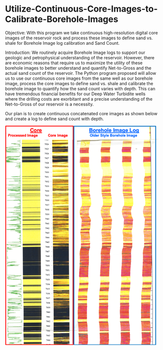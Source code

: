 # Utilize-Continuous-Core-Images-to-Calibrate-Borehole-Images

Objective:
With this program we take continuous high-resolution digital core images of the reservoir rock and process these images to define sand vs. shale for Borehole Image log calibration and Sand Count.

Introduction:
We routinely acquire Borehole Image logs to support our geologic and petrophysical understanding of the reservoir. However, there are economic reasons that require us to maximize the utility of these borehole images to better understand and quantify Net-to-Gross and the actual sand count of the reservoir. The Python program proposed will allow us to use our continuous core images from the same well as our borehole image, process the core images to define sand vs. shale and calibrate the borehole image to quantify how the sand count varies with depth. This can have tremendous financial benefits for our Deep Water Turbidite wells where the drilling costs are exorbitant and a precise understanding of the Net-to-Gross of our reservoir is a necessity. 

Our plan is to create continuous concatenated core images as shown below and create a log to define sand count with depth. 

![Core_Image](Core_FMS.png)

